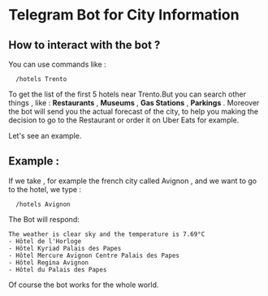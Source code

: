 # Telegram Bot for City Information

## How to interact with the bot ?

You can use commands like :
```
  /hotels Trento
```
To get the list of the first 5 hotels near Trento.But you can search other things , like : **Restaurants** , **Museums** , **Gas Stations** , **Parkings** .
Moreover the bot will send you the actual forecast of the city, to help you making the decision to go to the Restaurant or order it on Uber Eats for example.
 
Let's see an example.
 
## Example :
If we take , for example the french city called Avignon , and we want to go to the hotel, we type :
```
  /hotels Avignon
```
  
The Bot will respond:

```
The weather is clear sky and the temperature is 7.69°C
- Hôtel de l'Horloge
- Hôtel Kyriad Palais des Papes
- Hôtel Mercure Avignon Centre Palais des Papes
- Hôtel Regina Avignon
- Hôtel du Palais des Papes
```

Of course the bot works for the whole world.
